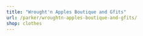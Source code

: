 ```yaml
---
title: "Wrought'n Apples Boutique and Gfits"
url: /parker/wroughtn-apples-boutique-and-gfits/
shop: clothes
---
```

